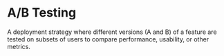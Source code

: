 # A/B Testing

A deployment strategy where different versions (A and B) of a feature are tested on subsets of users to compare performance, usability, or other metrics.

